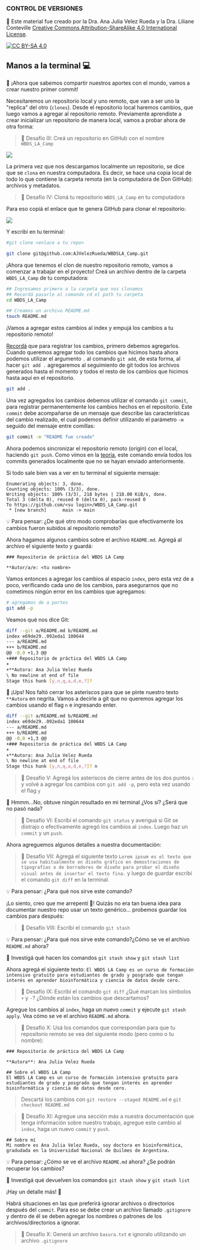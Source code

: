### CONTROL DE VERSIONES

🚨 Este material fue creado por la Dra. Ana Julia Velez Rueda y la Dra. Liliane Conteville
[Creative Commons Attribution-ShareAlike 4.0 International License][cc-by-sa].

[![CC BY-SA 4.0][cc-by-sa-image]][cc-by-sa]

[cc-by-sa]: http://creativecommons.org/licenses/by-sa/4.0/
[cc-by-sa-image]: https://licensebuttons.net/l/by-sa/4.0/88x31.png
[cc-by-sa-shield]: https://img.shields.io/badge/License-CC%20BY--SA%204.0-lightgrey.svg


## Manos a la terminal 💻

🥳 ¡Ahora que sabemos compartir nuestros aportes con el mundo, vamos a crear nuestro primer commit!

Necesitaremos un repositorio local y uno remoto, que van a ser uno la "replica" del otro (`clones`). Desde el repositorio local haremos cambios, que luego vamos a agregar al repositorio remoto. Previamente aprendiste a crear inicializar un repositorio de manera local, vamos a probar ahora de otra forma:

>
> 🏅 Desafío III: Creá un repositorio en GitHub con el nombre `WBDS_LA_Camp`
>

![](https://github.com/WomenBioinfoDataScLA/Workshops/blob/master/Git_%26GitHub/assets/%5BES%5DCONTROL_DE_VERSIONES_create_a_repo.png)

La primera vez que nos descargamos localmente un repositorio, se dice que se `clona` en nuestra computadora. Es decir, se hace una copia local de todo lo que contiene la carpeta remota (en la computadora de Don GitHub): archivos y metadatos.

>
> 🏅 Desafío IV: Cloná tu repositorio `WBDS_LA_Camp` en tu computadora
>

Para eso copiá el enlace que te genera GitHub para clonar el repositorio:

![](https://github.com/WomenBioinfoDataScLA/Workshops/blob/master/Git_%26GitHub/assets/%5BES%5DCONTROL_DE_VERSIONES_clone.png)

Y escribí en tu terminal:
```bash
#git clone <enlace a tu repo>

git clone git@github.com:AJVelezRueda/WBDSLA_Camp.git
```

¡Ahora que tenemos el clon de nuestro repositorio remoto, vamos a comenzar a trabajar en el proyecto! Creá un archivo dentro de la carpeta `WBDS_LA_Camp` de tu computadora:

```bash 
## Ingresamos primero a la carpeta que nos clonamos
## Recordá pasarle al comando cd el path tu carpeta
cd WBDS_LA_Camp

## Creamos un archivo README.md
touch README.md
```

¡Vamos a agregar estos cambios al index y empujá los cambios a tu repositorio remoto!

[Recordá](https://github.com/WomenBioinfoDataScLA/Workshops/blob/master/Git_%26GitHub/%5BES%5D0.Intro.md#introducci%C3%B3n) que para registrar los cambios, primero debemos agregarlos. Cuando queremos agregar todo los cambios que hicimos hasta ahora podemos utilizar el argumento `.` al comando `git add`, de esta forma, al hacer `git add .` agregaremos al seguimiento de git todos los archivos generados hasta el momento y todos el resto de los cambios que hicimos hasta aquí en el repositorio. 
   
```bash
git add .
```

Una vez agregados los cambios debemos utilizar el comando `git commit`, para registrar permanentemente los cambios hechos en el repositorio. Este `commit` debe acompañarse de un mensaje que describe las características del cambio realizado, el cual podemos definir utilizando el parámetro `-m` seguido del mensaje entre comillas:

```bash
git commit -m "README fue creado"
```

Ahora podemos sincronizar el repositorio remoto (origin) con el local, haciendo `git push`. Como vimos en la [teoría](https://github.com/WomenBioinfoDataScLA/Workshops/blob/master/Git_%26GitHub/%5BES%5D0.Intro.md), este comando envía todos los commits generados localmente que no se hayan enviado anteriormente.

Si todo sale bien vas a ver en tu terminal el siguiente mensaje:

```
Enumerating objects: 3, done.
Counting objects: 100% (3/3), done.
Writing objects: 100% (3/3), 218 bytes | 218.00 KiB/s, done.
Total 3 (delta 0), reused 0 (delta 0), pack-reused 0
To https://github.com/<su login>/WBDS_LA_Camp.git
 * [new branch]      main -> main
```

💡 Para pensar: ¿De qué otro modo comprobarías que efectivamente los cambios fueron subidos al repositorio remoto?

Ahora hagamos algunos cambios sobre el archivo `README.md`. Agregá al archivo el siguiente texto y guardá:

```
### Repositorio de práctica del WBDS LA Camp

**Autor/a/e: <tu nombre>
```

Vamos entonces a agregar los cambios al espacio `index`, pero esta vez de a poco, verificando cada uno de los cambios, para asegurarnos que no cometimos ningún error en los cambios que agregamos:

```bash
# agregamos de a partes
git add -p
```

Veamos qué nos dice Git:

```bash
diff --git a/README.md b/README.md
index e69de29..092eda1 100644
--- a/README.md
+++ b/README.md
@@ -0,0 +1,3 @@
+### Repositorio de práctica del WBDS LA Camp
+
+**Autora: Ana Julia Velez Rueda
\ No newline at end of file
Stage this hunk [y,n,q,a,d,e,?]? 
```

🙈 ¡Ups! Nos faltó cerrar los asteriscos para que se pinte nuestro texto `**Autora` en negrita. Vamos a decirle a git que no queremos agregar los cambios usando el flag `n` e ingresando enter.

```bash
diff --git a/README.md b/README.md
index e69de29..092eda1 100644
--- a/README.md
+++ b/README.md
@@ -0,0 +1,3 @@
+### Repositorio de práctica del WBDS LA Camp
+
+**Autora: Ana Julia Velez Rueda
\ No newline at end of file
Stage this hunk [y,n,q,a,d,e,?]? n

```

>
> 🏅 Desafío V: Agregá los asteriscos de cierre antes de los dos puntos `:` y volvé a agregar los cambios con `git add -p`, pero esta vez usando el flag `y`
>

🤔 Hmmm...No, obtuve ningún resultado en mi terminal ¿Vos sí? ¿Será que no pasó nada? 

>
> 🏅 Desafío VI: Escribí el comando `git status` y averiguá si Git se distrajo o efectivamente agregó los cambios al `index`. Luego haz un `commit` y un `push`.
>

Ahora agreguemos algunos detalles a nuestra documentación:

>
> 🏅 Desafío VII: Agregá el siguiente texto `Lorem ipsum es el texto que se usa habitualmente en diseño gráfico en demostraciones de tipografías o de borradores de diseño para probar el diseño visual antes de insertar el texto fina.` y luego de guardar escribí el comando `git diff` en la terminal.
>

💡 Para pensar: ¿Para qué nos sirve este comando?

¡Lo siento, creo que me arrepentí 🙈! Quizás no era tan buena idea para documentar nuestro repo usar un texto genérico... probemos guardar los cambios para después:

>
> 🏅 Desafío VIII: Escribí el comando `git stash`
>

💡 Para pensar: ¿Para qué nos sirve este comando?¿Cómo se ve el archivo `README.md` ahora? 

👀 Investigá qué hacen los comandos `git stash show` y `git stash list`

Ahora agregá el siguiente  texto: `El WBDS LA Camp es un curso de formación intensivo gratuito para estudiantes de grado y posgrado que tengan interés en aprender bioinformática y ciencia de datos desde cero.`

>
> 🏅 Desafío IX: Escribí el comando `git diff` ¿Qué marcan los símbolos `+` y `-`? ¿Dónde están los cambios que descartamos?
>

Agregue los cambios al `index`, haga un nuevo `commit` y ejecute `git stash apply`. Vea cómo se ve el archivo `README.md` ahora.
   
>
> 🏅 Desafío X: Usá los comandos que correspondan para que tu repositorio remoto se vea del siguiente modo (pero como o tu nombre):
>

```
### Repositorio de práctica del WBDS LA Camp

**Autora**: Ana Julia Velez Rueda

## Sobre el WBDS LA Camp
El WBDS LA Camp es un curso de formación intensivo gratuito para estudiantes de grado y posgrado que tengan interés en aprender bioinformática y ciencia de datos desde cero.
```

>
> Descartá los cambios con `git restore --staged README.md` e `git checkout README.md`
>

>
> 🏅 Desafío XI: Agregue una sección más a nuestra documentación que tenga información sobre nuestro trabajo, agregue este cambio al `index`, haga un nuevo `commit` y `push`.
>

```
## Sobre mí
Mi nombre es Ana Julia Velez Rueda, soy doctora en bioinformática, gradudada en la Universidad Nacional de Quilmes de Argentina.
```

💡 Para pensar: ¿Cómo se ve el archivo `README.md` ahora? ¿Se podrán recuperar los cambios?

👀 Investigá qué devuelven los comandos `git stash show` y `git stash list`

¡Hay un detalle más! 🙈

Habrá situaciones en las que preferirá ignorar archivos o directorios después del `commit`. Para eso se debe crear un archivo llamado `.gitignore` y dentro de él se deben agregar los nombres o patrones de los archivos/directorios a ignorar.

>
> 🏅 Desafío X: Generá un archivo `basura.txt` e ignoralo utilizando un archivo `.gitignore` 
>